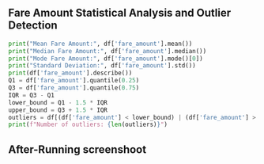 ## Fare Amount Statistical Analysis and Outlier Detection
```Python
print("Mean Fare Amount:", df['fare_amount'].mean())
print("Median Fare Amount:", df['fare_amount'].median())
print("Mode Fare Amount:", df['fare_amount'].mode()[0])
print("Standard Deviation:", df['fare_amount'].std())
print(df['fare_amount'].describe())
Q1 = df['fare_amount'].quantile(0.25)
Q3 = df['fare_amount'].quantile(0.75)
IQR = Q3 - Q1
lower_bound = Q1 - 1.5 * IQR
upper_bound = Q3 + 1.5 * IQR
outliers = df[(df['fare_amount'] < lower_bound) | (df['fare_amount'] > upper_bound)]
print(f"Number of outliers: {len(outliers)}")
```
## After-Running screenshoot 
